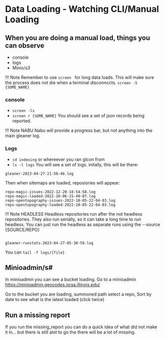 # Data Loading - Watching CLI/Manual Loading

## When you are doing a manual load, things you can observe
* console
* logs
* Minio/s3

!!! Note
    Remember to use `screen ` for long data loads. This will make sure the process 
    does not die when a terminal disconnccts. `screen -S {SOME_NAME}`


### console
* `screen -ls`
* `screen r {SOME_NAME}`
You should see a set of json records being reported.

!!! Note NABU
    Nabu will provide a progress bar, but not anything into the main gleaner log.

### Logs
* `cd indexing` or whereever you ran glcon from
* `ls -l logs` You will see a set of logs.
initally, this will be there:

```shell
gleaner-2023-04-27-21-56-46.log
```  

Then when sitemaps are loaded, reposiories will appear:

```
repo-magic-issues-2022-12-20-18-54-58.log
repo-magic-loaded-2022-10-06-15-40-07.log
repo-opentopography-issues-2022-10-05-22-04-03.log
repo-opentopography-loaded-2022-10-05-22-04-03.log
```

!!! Note HEADLESS
    Headless repositories run after the not headless repositories. They also run serially, so it can take a long time to run headless.
    You can just run the headless as separate runs using the --source {SOURCE/REPO}

```

gleaner-runstats-2023-04-27-05-38-59.log
```

You can `tail -f logs/{file}`


## Minioadmin/s#
In minioadmin you can see a bucket loading. Go to a minioadmin
https://minioadmin.geocodes.ncsa.illinois.edu/

Go to the bucket you are loading, summoned path
select a repo, Sort by date to see what is the latest loaded (click twice)


## Run a missing report
If you run the missing_report you can do a quick idea of what did not make it in... 
but there is still alot to go the there will be a lot of missing.

